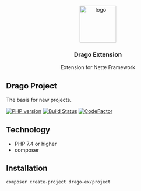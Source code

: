 <p align="center">
  <img src="https://avatars0.githubusercontent.com/u/11717487?s=400&u=40ecb522587ebbcfe67801ccb6f11497b259f84b&v=4" width="100" alt="logo">
</p>

<h3 align="center">Drago Extension</h3>
<p align="center">Extension for Nette Framework</p>

## Drago Project
The basis for new projects.

[![PHP version](https://badge.fury.io/ph/drago-ex%2Fproject.svg)](https://badge.fury.io/ph/drago-ex%2Fproject)
[![Build Status](https://travis-ci.org/drago-ex/project.svg?branch=master)](https://travis-ci.org/drago-ex/project)
[![CodeFactor](https://www.codefactor.io/repository/github/drago-ex/project/badge)](https://www.codefactor.io/repository/github/drago-ex/project)

## Technology
- PHP 7.4 or higher
- composer

## Installation
```
composer create-project drago-ex/project
```
